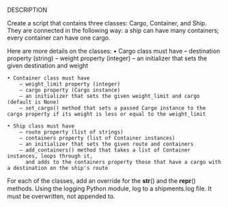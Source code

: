 DESCRIPTION

Create a script that contains three classes:
Cargo, Container, and Ship. They are connected in the following way: 
a ship can have many containers; every container can have one cargo. 

Here are more details on the classes: 
    • Cargo class must have 
        – destination property (string) 
        – weight property (integer) 
        – an initializer that sets the given destination and weight 

    • Container class must have 
        – weight_limit property (integer) 
        – cargo property (Cargo instance) 
        – an initializer that sets the given weight_limit and cargo (default is None) 
        – set_cargo() method that sets a passed Cargo instance to the cargo property if its weight is less or equal to the weight_limit 

    • Ship class must have
        – route property (list of strings) 
        – containers property (list of Container instances) 
        – an initializer that sets the given route and containers 
        – add_containers() method that takes a list of Container instances, loops through it, 
          and adds to the containers property those that have a cargo with a destination on the ship's route 

For each of the classes, add an override for the __str__() and the __repr__() methods. 
Using the logging Python module, log to a shipments.log ﬁle. It must be overwritten, not appended to.
